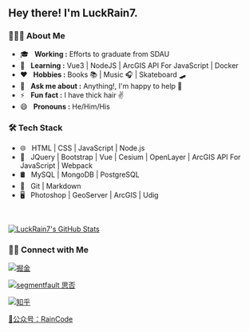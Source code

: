
<h2> Hey there! I'm LuckRain7.</h2>

<h3> 👨🏻‍💻 About Me </h3>

-  🎓 &nbsp; **Working :** Efforts to graduate from SDAU
-  🌱 &nbsp; **Learning :** Vue3 | NodeJS | ArcGIS API For JavaScript | Docker
-  ❤️  &nbsp; **Hobbies :** Books 📚 | Music 🎧 | Skateboard 🛹
-  💬 &nbsp; **Ask me about :** Anything!, I'm happy to help 👋
-  ⚡  &nbsp; **Fun fact :** I have thick hair ✌️
-  😄 &nbsp; **Pronouns :** He/Him/His 


<h3>🛠 Tech Stack</h3>

<!-- - 💻 &nbsp; Python | Java | C++ | R (Statistics) | MATLAB -->

- 🌐 &nbsp; HTML | CSS | JavaScript | Node.js
- 🔑 &nbsp; JQuery | Bootstrap | Vue | Cesium | OpenLayer | ArcGIS API For JavaScript | Webpack
- 🛢 &nbsp; MySQL | MongoDB | PostgreSQL
- 🔧 &nbsp; Git | Markdown
- 🖥 &nbsp; Photoshop | GeoServer | ArcGIS | Udig

<br/>

[![LuckRain7's GitHub Stats](https://github-readme-stats.vercel.app/api?username=LuckRain7&show_icons=true)](https://github.com/LuckRain7)

<h3> 🤝🏻 Connect with Me </h3>


<a href="https://juejin.im/user/5c749a736fb9a049a97a5a8e"><img alt="掘金" src="https://img.shields.io/badge/掘金-LuckRain7-blue?style=flat-square&logo=AngelList"></a>

<a href="https://segmentfault.com/blog/RainCode"><img alt="segmentfault 思否" src="https://img.shields.io/badge/segmentfault思否-RainCode专栏-blue?style=flat-square&logo=AngelList"></a>

<a href="https://www.zhihu.com/people/luckrain7"><img alt="知乎" src="https://img.shields.io/badge/知乎-震雨Rain-blue?style=flat-square&logo=zhihu"></a>

<a href="#">🏅公众号：RainCode</a>



<!--
**LuckRain7/LuckRain7** is a ✨ _special_ ✨ repository because its `README.md` (this file) appears on your GitHub profile.

Here are some ideas to get you started:



- 🔭 I’m currently working on ...
- 🌱 I’m currently learning ...
- 👯 I’m looking to collaborate on ...
- 🤔 I’m looking for help with ...
- 💬 Ask me about ...
- 📫 How to reach me: ...
- 😄 Pronouns: ...
- ⚡ Fun fact: ...
-->
